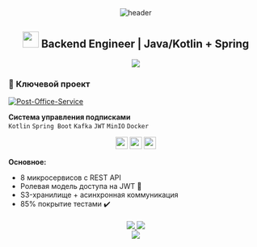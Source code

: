 <!--  ████████████████████████████████████████████████████████████
      README профиля GitHub — @TBagirov
      ████████████████████████████████████████████████████████████ -->

<div align="center">
  <img src="https://capsule-render.vercel.app/api?type=waving&color=0:7F00FF,100:E100FF&height=230&section=header&text=BagirovㅤTeimur&fontColor=FFFFFF&fontSize=48&fontAlign=50&fontAlignY=65" alt="header"/>
</div>

<h2 align="center">
  <img src="https://em-content.zobj.net/thumbs/120/toss-face/342/rocket_1f680.png" width="32"/>
  Backend Engineer | Java/Kotlin + Spring
</h2>

<div align="center">
  <img src="https://readme-typing-svg.demolab.com?font=Fira+Code&pause=1500&color=BF75FF&width=690&lines=%E2%80%A2Spring+Boot%E2%80%A2Kafka%E2%80%A2Docker%E2%80%A2PostgreSQL%E2%80%A2Microservices%E2%80%A2MinIO%E2%80%A2"/>
</div>

<!-- ░▒▓ PROJECT ▓▒░ -->
### 🚀 **Ключевой проект**

[![Post-Office-Service](https://img.shields.io/badge/🔖_Post_Office_Subscription_Service-7F00FF?style=for-the-badge)](https://github.com/TBagirov/post-office-microservice)

**Система управления подписками**  
`Kotlin` `Spring Boot` `Kafka` `JWT` `MinIO` `Docker`

<div align="center">
  <img src="https://img.shields.io/badge/Spring-6DB33F?logo=spring&logoColor=white" height="24"/>
  <img src="https://img.shields.io/badge/PostgreSQL-4169E1?logo=postgresql&logoColor=white" height="24"/>
  <img src="https://img.shields.io/badge/Kafka-231F20?logo=apachekafka&logoColor=white" height="24"/>
</div>

**Основное:**
- 8 микросервисов с REST API
- Ролевая модель доступа на JWT 🔐
- S3-хранилище + асинхронная коммуникация
- 85% покрытие тестами ✔️

<!-- ░▒▓ CONTACTS ▓▒░ -->
<div align="center" style="margin-top:20px">
  <a href="https://t.me/DOBRYIT">
    <img src="https://img.shields.io/badge/Telegram-2CA5E0?style=for-the-badge&logo=telegram&logoColor=white"/>
  </a>
  <a href="mailto:t.bagirov.work@gmail.com">
    <img src="https://img.shields.io/badge/-Gmail-ff4a4a?style=for-the-badge&logo=gmail&logoColor=white&labelColor=ff4a4a"/>
  </a>
</div>

<div align="center">
  <img src="https://capsule-render.vercel.app/api?type=waving&color=0:E100FF,100:7F00FF&height=170&section=footer"/>
</div>
